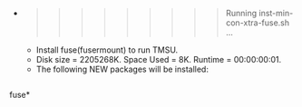 * >>>>>>>>> Running inst-min-con-xtra-fuse.sh ...
  * Install fuse(fusermount) to run TMSU.
  * Disk size = 2205268K. Space Used = 8K. Runtime = 00:00:00:01.
  * The following NEW packages will be installed:
  ```bash
fuse*
  ```
